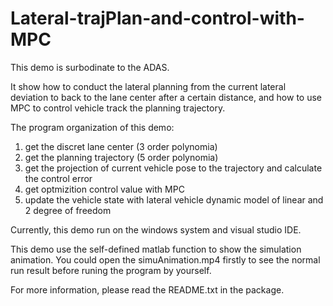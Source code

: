 # Lateral-trajPlan-and-control-with-MPC
This demo is surbodinate to the ADAS.

It show how to conduct the lateral planning from the current lateral deviation
to back to the lane center after a certain distance, and
how to use MPC to control vehicle track the planning trajectory.

The program organization of this demo:
1) get the discret lane center (3 order polynomia)
2) get the planning trajectory (5 order polynomia)
3) get the projection of current vehicle pose to the trajectory
    and calculate the control error
4) get optmizition control value with MPC
5) update the vehicle state with lateral vehicle dynamic model 
   of linear and 2 degree of freedom

Currently, this demo run on the windows system and visual studio IDE.

This demo use the self-defined matlab function to show the simulation
animation. You could open the simuAnimation.mp4 firstly to see
the normal run result before runing the program by yourself.

For more information, please read the README.txt in the package.
